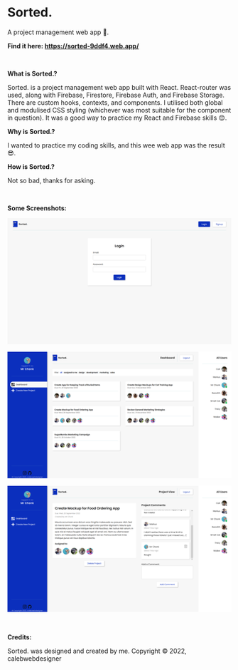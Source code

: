 # Sorted.
A project management web app 📝.

**Find it here: https://sorted-9ddf4.web.app/**

<br/>

**What is Sorted.?**

Sorted. is a project management web app built with React. React-router was used, along with Firebase, Firestore, Firebase Auth, and Firebase Storage. There are custom hooks, contexts, and components. I utilised both global and modulised CSS styling (whichever was most suitable for the component in question). It was a good way to practice my React and Firebase skills 😊.


**Why is Sorted.?**

I wanted to practice my coding skills, and this wee web app was the result 😎.


**How is Sorted.?**

Not so bad, thanks for asking.

<br/>

**Some Screenshots:**

![image](https://github.com/calebwebdesigner/Sorted/blob/main/ignore/v1-screenshots/login.png) 

![image](https://github.com/calebwebdesigner/Sorted/blob/main/ignore/v1-screenshots/dashboard.png) 

![image](https://github.com/calebwebdesigner/Sorted/blob/main/ignore/v1-screenshots/project.png) 

<br/>

**Credits:**

Sorted. was designed and created by me. Copyright © 2022, calebwebdesigner
